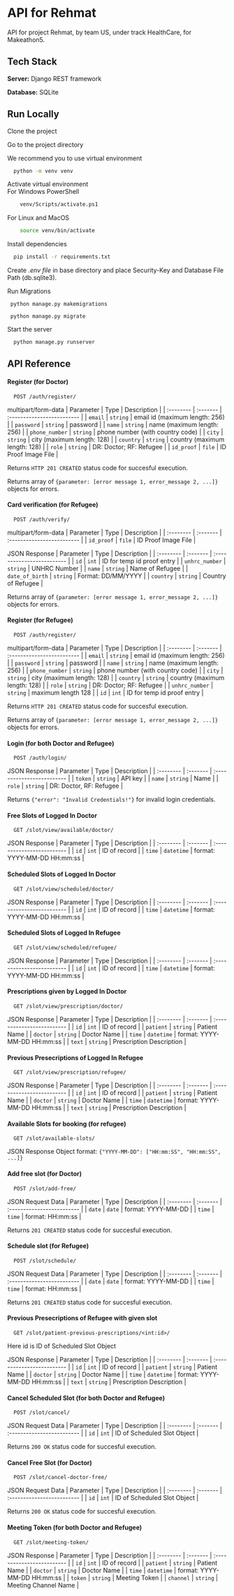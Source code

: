 
# API for Rehmat

API for project Rehmat, by team US, under track HealthCare, for Makeathon5.




## Tech Stack

**Server:** Django REST framework

**Database:** SQLite



  
## Run Locally


Clone the project


Go to the project directory


We recommend you to use virtual environment

```bash
  python -m venv venv
```

Activate virtual environment   
For Windows PowerShell
```bash
    venv/Scripts/activate.ps1
```
For Linux and MacOS
```bash
    source venv/bin/activate
```

Install dependencies

```bash
  pip install -r requirements.txt
```

Create *.env file* in base directory and place Security-Key and Database File Path (db.sqlite3).

Run Migrations

```
 python manage.py makemigrations
```
```
 python manage.py migrate
```

Start the server

```bash
  python manage.py runserver
```



  
## API Reference

#### Register (for Doctor)

```http
  POST /auth/register/
```
multipart/form-data
| Parameter | Type     | Description                |
| :-------- | :------- | :------------------------- |
| `email` | `string` | email id (maximum length: 256) |
| `password` | `string` | password | 
| `name` | `string` | name (maximum length: 256) |
| `phone_number` | `string` | phone number (with country code) | 
| `city` | `string` | city (maximum length: 128) | 
| `country` | `string` | country (maximum length: 128) |
| `role` | `string` | DR: Doctor; RF: Refugee |
| `id_proof` | `file` | ID Proof Image File |

Returns `HTTP 201 CREATED` status code for succesful execution.

Returns array of `{parameter: [error message 1, error_message 2, ...]}` objects for errors.


#### Card verification (for Refugee)

```http
  POST /auth/verify/
```
multipart/form-data
| Parameter | Type     | Description                |
| :-------- | :------- | :------------------------- |
| `id_proof` | `file` | ID Proof Image File |

JSON Response
| Parameter | Type     | Description                |
| :-------- | :------- | :------------------------- |
| `id` | `int` | ID for temp id proof entry |
| `unhrc_number` | `string` | UNHRC Number |
| `name` | `string` | Name of Refugee |
| `date_of_birth` | `string` | Format: DD/MM/YYYY |
| `country` | `string` | Country of Refugee |

Returns array of `{parameter: [error message 1, error_message 2, ...]}` objects for errors.


#### Register (for Refugee)

```http
  POST /auth/register/
```
multipart/form-data
| Parameter | Type     | Description                |
| :-------- | :------- | :------------------------- |
| `email` | `string` | email id (maximum length: 256) |
| `password` | `string` | password | 
| `name` | `string` | name (maximum length: 256) |
| `phone_number` | `string` | phone number (with country code) |
| `city` | `string` | city (maximum length: 128) | 
| `country` | `string` | country (maximum length: 128) |
| `role` | `string` | DR: Doctor; RF: Refugee |
| `unhrc_number` | `string` | maximum length 128 |
| `id` | `int` | ID for temp id proof entry |

Returns `HTTP 201 CREATED` status code for succesful execution.

Returns array of `{parameter: [error message 1, error_message 2, ...]}` objects for errors.


#### Login (for both Doctor and Refugee)

```http
  POST /auth/login/
```
JSON Response
| Parameter | Type     | Description                |
| :-------- | :------- | :------------------------- |
| `token` | `string` | API key |
| `name` | `string` | Name |
| `role` | `string` | DR: Doctor, RF: Refugee |

Returns `{"error": "Invalid Credentials!"}` for invalid login credentials.


#### Free Slots of Logged In Doctor

```http
  GET /slot/view/available/doctor/
```
JSON Response
| Parameter | Type     | Description                |
| :-------- | :------- | :------------------------- |
| `id` | `int` | ID of record |
| `time` | `datetime` | format: YYYY-MM-DD HH:mm:ss |


#### Scheduled Slots of Logged In Doctor

```http
  GET /slot/view/scheduled/doctor/
```
JSON Response
| Parameter | Type     | Description                |
| :-------- | :------- | :------------------------- |
| `id` | `int` | ID of record |
| `time` | `datetime` | format: YYYY-MM-DD HH:mm:ss |


#### Scheduled Slots of Logged In Refugee

```http
  GET /slot/view/scheduled/refugee/
```
JSON Response
| Parameter | Type     | Description                |
| :-------- | :------- | :------------------------- |
| `id` | `int` | ID of record |
| `time` | `datetime` | format: YYYY-MM-DD HH:mm:ss |


#### Prescriptions given by Logged In Doctor

```http
  GET /slot/view/prescription/doctor/
```
JSON Response
| Parameter | Type     | Description                |
| :-------- | :------- | :------------------------- |
| `id` | `int` | ID of record |
| `patient` | `string` | Patient Name |
| `doctor` | `string` | Doctor Name |
| `time` | `datetime` | format: YYYY-MM-DD HH:mm:ss |
| `text` | `string` | Prescription Description |


#### Previous Presecriptions of Logged In Refugee

```http
  GET /slot/view/prescription/refugee/
```
JSON Response
| Parameter | Type     | Description                |
| :-------- | :------- | :------------------------- |
| `id` | `int` | ID of record |
| `patient` | `string` | Patient Name |
| `doctor` | `string` | Doctor Name |
| `time` | `datetime` | format: YYYY-MM-DD HH:mm:ss |
| `text` | `string` | Prescription Description |

#### Available Slots for booking (for refugee)

```http
  GET /slot/available-slots/
```
JSON Response Object format:
`{"YYYY-MM-DD": ["HH:mm:SS", "HH:mm:SS", ...]}`


#### Add free slot (for Doctor)

```http
  POST /slot/add-free/
```
JSON Request Data
| Parameter | Type     | Description                |
| :-------- | :------- | :------------------------- |
| `date` | `date` | format: YYYY-MM-DD |
| `time` | `time` | format: HH:mm:ss |

Returns `201 CREATED` status code for succesful execution.


#### Schedule slot (for Refugee)

```http
  POST /slot/schedule/
```
JSON Request Data
| Parameter | Type     | Description                |
| :-------- | :------- | :------------------------- |
| `date` | `date` | format: YYYY-MM-DD |
| `time` | `time` | format: HH:mm:ss |

Returns `201 CREATED` status code for succesful execution.


#### Previous Presecriptions of Refugee with given slot

```http
  GET /slot/patient-previous-prescriptions/<int:id>/
```
Here id is ID of Scheduled Slot Object

JSON Response
| Parameter | Type     | Description                |
| :-------- | :------- | :------------------------- |
| `id` | `int` | ID of record |
| `patient` | `string` | Patient Name |
| `doctor` | `string` | Doctor Name |
| `time` | `datetime` | format: YYYY-MM-DD HH:mm:ss |
| `text` | `string` | Prescription Description |


#### Cancel Scheduled Slot (for both Doctor and Refugee)

```http
  POST /slot/cancel/
```
JSON Request Data
| Parameter | Type     | Description                |
| :-------- | :------- | :------------------------- |
| `id` | `int` | ID of Scheduled Slot Object |

Returns `200 OK` status code for succesful execution.


#### Cancel Free Slot (for Doctor)

```http
  POST /slot/cancel-doctor-free/
```
JSON Request Data
| Parameter | Type     | Description                |
| :-------- | :------- | :------------------------- |
| `id` | `int` | ID of Scheduled Slot Object |

Returns `200 OK` status code for succesful execution.


#### Meeting Token (for both Doctor and Refugee)

```http
  GET /slot/meeting-token/
```
JSON Response
| Parameter | Type     | Description                |
| :-------- | :------- | :------------------------- |
| `id` | `int` | ID of record |
| `patient` | `string` | Patient Name |
| `doctor` | `string` | Doctor Name |
| `time` | `datetime` | format: YYYY-MM-DD HH:mm:ss |
| `token` | `string` | Meeting Token |
| `channel` | `string` | Meeting Channel Name |
